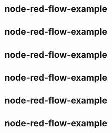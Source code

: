 # node-red-flow-example
# node-red-flow-example
# node-red-flow-example
# node-red-flow-example
# node-red-flow-example
# node-red-flow-example
